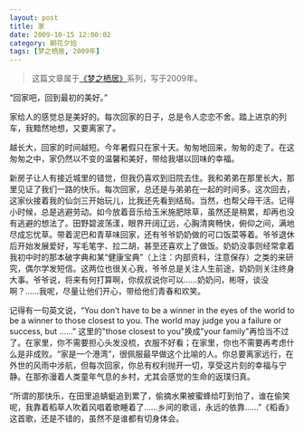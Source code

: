 ```yaml
---
layout: post
title: 家
date: 2009-10-15 12:00:02
category: 朝花夕拾
tags: [梦之栖居, 2009年]
---
```


> 这篇文章属于[《梦之栖居》](/posts/where-the-dreams-reside/)系列，写于2009年。
	
<!--more-->

“回家吧，回到最初的美好。”

家给人的感觉总是美好的。每次回家的日子，总是令人恋恋不舍。踏上进京的列车，我黯然地想，又要离家了。

越长大，回家的时间越短。今年暑假只在家十天。匆匆地回来，匆匆的走了。在这匆匆之中，家仍然以不变的温馨和美好，带给我堪以回味的幸福。

新房子让人有接近城里的错觉，但我仍喜欢到旧院去住。我和弟弟在那里长大，那里见证了我们一路的快乐。每次回家，总还是与弟弟在一起的时间多。这次回去，这家伙接着我的仙剑三开始玩儿，比我还先看到结局。当然，也帮父母干活。记得小时候，总是逃避劳动。如今放着音乐给玉米施肥除草，虽然还是稍累，却再也没有逃避的想法了。田野碧波荡漾，眼界开阔辽远，心胸清爽畅快，俯仰之间，满地尽成忘忧草。带着泥巴和青草味回家，还有爷爷奶奶做的可口饭菜等着。爷爷退休后开始发展爱好，写毛笔字、拉二胡，甚至还喜欢上了做饭。奶奶没事则经常拿着我初中时的那本破字典和某“健康宝典”（上注：内部资料，注意保存）之类的来研究，偶尔学发短信。这两位也很关心我，爷爷总是关注人生前途，奶奶则关注终身大事。爷爷说，将来有何打算啊，你叔叔说你可以……奶奶问，彬呀，谈没啊？……我呢，尽量让他们开心，带给他们青春和欢笑。

记得有一句英文说，“You don’t have to be a winner in the eyes of the world to be a winner to those closest to you. The world may judge you a failure or success, but ……” 这里的"those closest to you"换成"your family"再恰当不过了。在家里，你不需要担心头发没梳，衣服不好看；在家里，你也不需要再考虑什么是非成败。“家是一个港湾”，很佩服最早做这个比喻的人。你总要离家远行，在外世的风雨中涉航，但每次回家，你总有权利抛开一切，享受这片刻的幸福与宁静。在那弥漫着人类童年气息的乡村，尤其会感觉的生命的返璞归真。

“所谓的那快乐，在田里追蜻蜓追到累了，偷摘水果被蜜蜂给叮到怕了，谁在偷笑呢，我靠着稻草人吹着风唱着歌睡着了……乡间的歌谣，永远的依靠……”《稻香》这首歌，还是不错的，虽然不是谁都有切身体会。